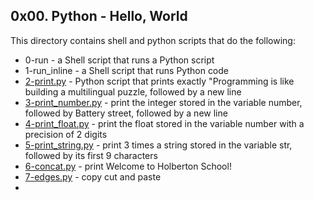 ## 0x00. Python - Hello, World
This directory contains shell and python scripts that do the following:
- 0-run - a Shell script that runs a Python script
- 1-run_inline - a Shell script that runs Python code
- [2-print.py](2-print.py) - Python script that prints exactly "Programming is like building a multilingual puzzle, followed by a new line
- [3-print_number.py](3-print_number.py) - print the integer stored in the variable number, followed by Battery street, followed by a new line
- [4-print_float.py](4-print_float.py) - print the float stored in the variable number with a precision of 2 digits
- [5-print_string.py](5-print_string.py) - print 3 times a string stored in the variable str, followed by its first 9 characters
- [6-concat.py](6-concat.py) - print Welcome to Holberton School!
- [7-edges.py](7-edges.py) - copy cut and paste
- 